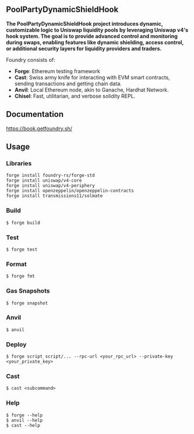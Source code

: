 ## PoolPartyDynamicShieldHook

**The PoolPartyDynamicShieldHook project introduces dynamic, customizable logic to Uniswap liquidity pools by leveraging Uniswap v4's hook system. The goal is to provide advanced control and monitoring during swaps, enabling features like dynamic shielding, access control, or additional security layers for liquidity providers and traders.**

Foundry consists of:

- **Forge**: Ethereum testing framework
- **Cast**: Swiss army knife for interacting with EVM smart contracts, sending transactions and getting chain data.
- **Anvil**: Local Ethereum node, akin to Ganache, Hardhat Network.
- **Chisel**: Fast, utilitarian, and verbose solidity REPL.

## Documentation

https://book.getfoundry.sh/

## Usage

### Libraries

```shell
forge install foundry-rs/forge-std
forge install uniswap/v4-core
forge install uniswap/v4-periphery
forge install openzeppelin/openzeppelin-contracts
forge install transmissions11/solmate
```

### Build

```shell
$ forge build
```

### Test

```shell
$ forge test
```

### Format

```shell
$ forge fmt
```

### Gas Snapshots

```shell
$ forge snapshot
```

### Anvil

```shell
$ anvil
```

### Deploy

```shell
$ forge script script/... --rpc-url <your_rpc_url> --private-key <your_private_key>
```

### Cast

```shell
$ cast <subcommand>
```

### Help

```shell
$ forge --help
$ anvil --help
$ cast --help
```
